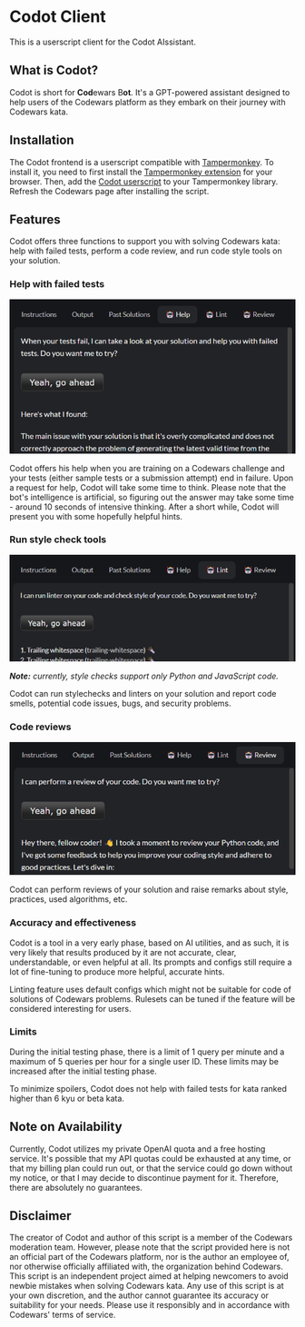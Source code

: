 # Codot Client

This is a userscript client for the Codot AIssistant.

## What is Codot?

Codot is short for **Cod**ewars B**ot**. It's a GPT-powered assistant designed to help users of the Codewars platform as they embark on their journey with Codewars kata.

## Installation

The Codot frontend is a userscript compatible with [Tampermonkey](https://www.tampermonkey.net). To install it, you need to first install the [Tampermonkey extension](https://www.tampermonkey.net) for your browser. Then, add the [Codot userscript](https://github.com/hobovsky/codot-client/raw/main/src/codot.user.js) to your Tampermonkey library. Refresh the Codewars page after installing the script.

## Features

Codot offers three functions to support you with solving Codewars kata: help with failed tests, perform a code review, and run code style tools on your solution.

### Help with failed tests

![feature-help](./images/howto-00.png)

Codot offers his help when you are training on a Codewars challenge and your tests (either sample tests or a submission attempt) end in failure. Upon a request for help, Codot will take some time to think. Please note that the bot's intelligence is artificial, so figuring out the answer may take some time - around 10 seconds of intensive thinking. After a short while, Codot will present you with some hopefully helpful hints.

### Run style check tools

![feature-lint](./images/howto-01.png)

_**Note:** currently, style checks support only Python and JavaScript code._

Codot can run stylechecks and linters on your solution and report code smells, potential code issues, bugs, and security problems.

### Code reviews

![feature-review](./images/howto-02.png)

Codot can perform reviews of your solution and raise remarks about style, practices, used algorithms, etc.

### Accuracy and effectiveness

Codot is a tool in a very early phase, based on AI utilities, and as such, it is very likely that results produced by it are not accurate, clear, understandable, or even helpful at all. Its prompts and configs still require a lot of fine-tuning to produce more helpful, accurate hints.

Linting feature uses default configs which might not be suitable for code of solutions of Codewars problems. Rulesets can be tuned if the feature will be considered interesting for users.

### Limits

During the initial testing phase, there is a limit of 1 query per minute and a maximum of 5 queries per hour for a single user ID. These limits may be increased after the initial testing phase.

To minimize spoilers, Codot does not help with failed tests for kata ranked higher than 6 kyu or beta kata.

## Note on Availability

Currently, Codot utilizes my private OpenAI quota and a free hosting service. It's possible that my API quotas could be exhausted at any time, or that my billing plan could run out, or that the service could go down without my notice, or that I may decide to discontinue payment for it. Therefore, there are absolutely no guarantees.

## Disclaimer

The creator of Codot and author of this script is a member of the Codewars moderation team. However, please note that the script provided here is not an official part of the Codewars platform, nor is the author an employee of, nor otherwise officially affiliated with, the organization behind Codewars. This script is an independent project aimed at helping newcomers to avoid newbie mistakes when solving Codewars kata. Any use of this script is at your own discretion, and the author cannot guarantee its accuracy or suitability for your needs. Please use it responsibly and in accordance with Codewars' terms of service.
